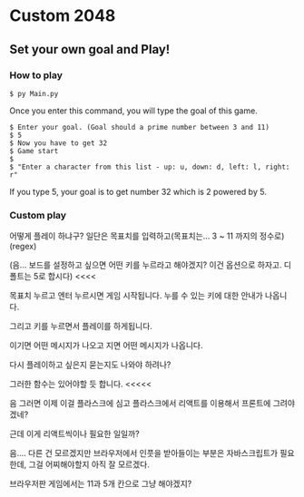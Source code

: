 # Custom 2048

## Set your own goal and Play!

### How to play

```
$ py Main.py
```
Once you enter this command, you will type the goal of this game.

```
$ Enter your goal. (Goal should a prime number between 3 and 11)
$ 5
$ Now you have to get 32
$ Game start
$
$ "Enter a character from this list - up: u, down: d, left: l, right: r"
```
If you type 5, your goal is to get number 32 which is 2 powered by 5.

### Custom play

어떻게 플레이 하냐구?
일단은 목표치를 입력하고(목표치는... 3 ~ 11 까지의 정수로)(regex)

(음... 보드를 설정하고 싶으면 어떤 키를 누르라고 해야겠지? 이건 옵션으로 하자고. 디폴트는 5로 합시다) <<<<

목표치 누르고 엔터 누르시면 게임 시작됩니다.
누를 수 있는 키에 대한 안내가 나옵니다.

그리고 키를 누르면서 플레이를 하게됩니다.

이기면 어떤 메시지가 나오고
지면 어떤 메시지가 나옵니다.

다시 플레이하고 싶은지 묻는지도 나와야 하려나?

그러한 함수는 있어야할 듯 합니다. <<<<<

음 그러면 이제 이걸 플라스크에 심고 플라스크에서 리액트를 이용해서 프론트에 그려야겠네?

근데 이게 리액트씩이나 필요한 일일까?

음.... 다른 건 모르겠지만 브라우저에서 인풋을 받아들이는 부분은 자바스크립트가 필요한데, 그걸 어찌해야할지 아직 잘 모르겠다.


브라우저판 게임에서는 11과 5개 칸으로 그냥 해야겠지?
